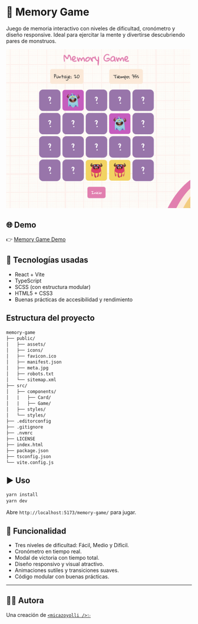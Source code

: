 # 🧠 Memory Game

Juego de memoria interactivo con niveles de dificultad, cronómetro y diseño responsive. Ideal para ejercitar la mente y divertirse descubriendo pares de monstruos.

<img alt="Memory Game" src="https://github.com/micazoyolli/memory-game/blob/master/public/assets/screenshot.png" width="500" />

## 🌐 Demo

👉 [Memory Game Demo](https://micazoyolli.github.io/memory-game/)

## 🚀 Tecnologías usadas

- React + Vite
- TypeScript
- SCSS (con estructura modular)
- HTML5 + CSS3
- Buenas prácticas de accesibilidad y rendimiento

## Estructura del proyecto

```
memory-game
├── public/
│   ├── assets/
│   ├── icons/
│   ├── favicon.ico
│   ├── manifest.json
│   ├── meta.jpg
│   ├── robots.txt
│   └── sitemap.xml
├── src/
│   ├── components/
│   |   ├── Card/
│   |   ├── Game/
│   ├── styles/
│   └── styles/
├── .editorconfig
├── .gitignore
├── .nvmrc
├── LICENSE
├── index.html
├── package.json
├── tsconfig.json
└── vite.config.js
```

## ▶️ Uso

```bash
yarn install
yarn dev
```

Abre `http://localhost:5173/memory-game/` para jugar.

## 🧠 Funcionalidad

- Tres niveles de dificultad: Fácil, Medio y Difícil.
- Cronómetro en tiempo real.
- Modal de victoria con tiempo total.
- Diseño responsivo y visual atractivo.
- Animaciones sutiles y transiciones suaves.
- Código modular con buenas prácticas.

---

## 👩‍💻 Autora

Una creación de [`<micazoyolli />✨`](https://nadia.dev)
